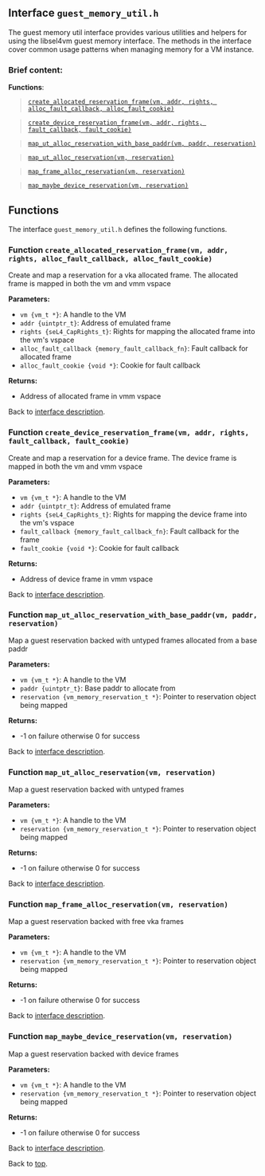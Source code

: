 <!--
     Copyright 2020, Data61, CSIRO (ABN 41 687 119 230)

     SPDX-License-Identifier: CC-BY-SA-4.0
-->

## Interface `guest_memory_util.h`

The guest memory util interface provides various utilities and helpers for using the libsel4vm guest memory
interface. The methods in the interface cover common usage patterns when managing memory for a VM instance.

### Brief content:

**Functions**:

> [`create_allocated_reservation_frame(vm, addr, rights, alloc_fault_callback, alloc_fault_cookie)`](#function-create_allocated_reservation_framevm-addr-rights-alloc_fault_callback-alloc_fault_cookie)

> [`create_device_reservation_frame(vm, addr, rights, fault_callback, fault_cookie)`](#function-create_device_reservation_framevm-addr-rights-fault_callback-fault_cookie)

> [`map_ut_alloc_reservation_with_base_paddr(vm, paddr, reservation)`](#function-map_ut_alloc_reservation_with_base_paddrvm-paddr-reservation)

> [`map_ut_alloc_reservation(vm, reservation)`](#function-map_ut_alloc_reservationvm-reservation)

> [`map_frame_alloc_reservation(vm, reservation)`](#function-map_frame_alloc_reservationvm-reservation)

> [`map_maybe_device_reservation(vm, reservation)`](#function-map_maybe_device_reservationvm-reservation)


## Functions

The interface `guest_memory_util.h` defines the following functions.

### Function `create_allocated_reservation_frame(vm, addr, rights, alloc_fault_callback, alloc_fault_cookie)`

Create and map a reservation for a vka allocated frame. The allocated frame is mapped in both the vm and vmm vspace

**Parameters:**

- `vm {vm_t *}`: A handle to the VM
- `addr {uintptr_t}`: Address of emulated frame
- `rights {seL4_CapRights_t}`: Rights for mapping the allocated frame into the vm's vspace
- `alloc_fault_callback {memory_fault_callback_fn}`: Fault callback for allocated frame
- `alloc_fault_cookie {void *}`: Cookie for fault callback

**Returns:**

- Address of allocated frame in vmm vspace

Back to [interface description](#interface-guest_memory_utilh).

### Function `create_device_reservation_frame(vm, addr, rights, fault_callback, fault_cookie)`

Create and map a reservation for a device frame. The device frame is mapped in both the vm and vmm vspace

**Parameters:**

- `vm {vm_t *}`: A handle to the VM
- `addr {uintptr_t}`: Address of emulated frame
- `rights {seL4_CapRights_t}`: Rights for mapping the device frame into the vm's vspace
- `fault_callback {memory_fault_callback_fn}`: Fault callback for the frame
- `fault_cookie {void *}`: Cookie for fault callback

**Returns:**

- Address of device frame in vmm vspace

Back to [interface description](#interface-guest_memory_utilh).

### Function `map_ut_alloc_reservation_with_base_paddr(vm, paddr, reservation)`

Map a guest reservation backed with untyped frames allocated from a base paddr

**Parameters:**

- `vm {vm_t *}`: A handle to the VM
- `paddr {uintptr_t}`: Base paddr to allocate from
- `reservation {vm_memory_reservation_t *}`: Pointer to reservation object being mapped

**Returns:**

- -1 on failure otherwise 0 for success

Back to [interface description](#interface-guest_memory_utilh).

### Function `map_ut_alloc_reservation(vm, reservation)`

Map a guest reservation backed with untyped frames

**Parameters:**

- `vm {vm_t *}`: A handle to the VM
- `reservation {vm_memory_reservation_t *}`: Pointer to reservation object being mapped

**Returns:**

- -1 on failure otherwise 0 for success

Back to [interface description](#interface-guest_memory_utilh).

### Function `map_frame_alloc_reservation(vm, reservation)`

Map a guest reservation backed with free vka frames

**Parameters:**

- `vm {vm_t *}`: A handle to the VM
- `reservation {vm_memory_reservation_t *}`: Pointer to reservation object being mapped

**Returns:**

- -1 on failure otherwise 0 for success

Back to [interface description](#interface-guest_memory_utilh).

### Function `map_maybe_device_reservation(vm, reservation)`

Map a guest reservation backed with device frames

**Parameters:**

- `vm {vm_t *}`: A handle to the VM
- `reservation {vm_memory_reservation_t *}`: Pointer to reservation object being mapped

**Returns:**

- -1 on failure otherwise 0 for success

Back to [interface description](#interface-guest_memory_utilh).


Back to [top](#).

